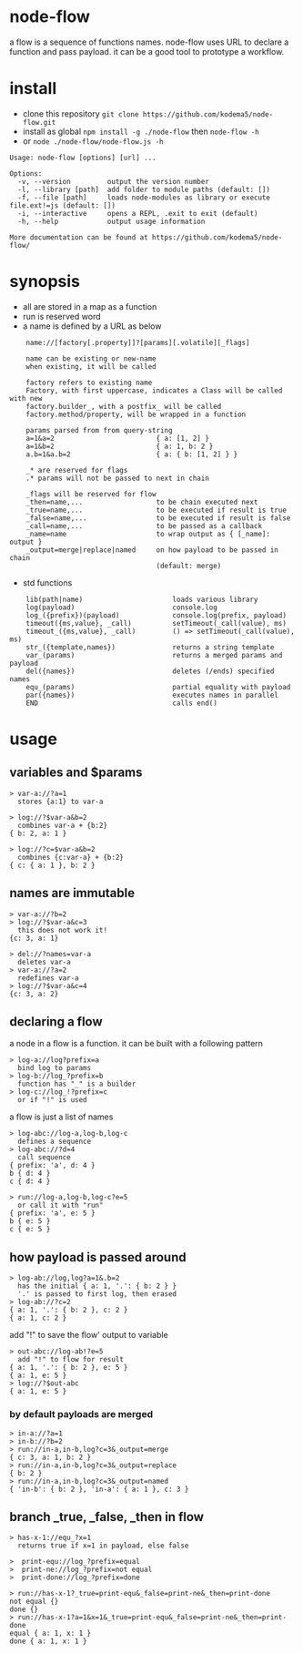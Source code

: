 # node-flow

a flow is a sequence of functions names.
node-flow uses URL to declare a function
and pass payload.
it can be a good tool to prototype a workflow.


# install

* clone this repository ```git clone https://github.com/kodema5/node-flow.git```
* install as global ```npm install -g ./node-flow``` then ```node-flow -h```
* or ```node ./node-flow/node-flow.js -h```

```
Usage: node-flow [options] [url] ...

Options:
  -v, --version         output the version number
  -l, --library [path]  add folder to module paths (default: [])
  -f, --file [path]     loads node-modules as library or execute file.ext!=js (default: [])
  -i, --interactive     opens a REPL, .exit to exit (default)
  -h, --help            output usage information

More documentation can be found at https://github.com/kodema5/node-flow/
```

# synopsis

* all are stored in a map as a function
* run is reserved word
* a name is defined by a URL as below

```
    name://[factory[.property]]?[params][.volatile][_flags]

    name can be existing or new-name
    when existing, it will be called

    factory refers to existing name
    Factory, with first uppercase, indicates a Class will be called with new
    factory.builder_, with a postfix_ will be called
    factory.method/property, will be wrapped in a function

    params parsed from from query-string
    a=1&a=2                         { a: [1, 2] }
    a=1&b=2                         { a: 1, b: 2 }
    a.b=1&a.b=2                     { a: { b: [1, 2] } }

    _* are reserved for flags
    .* params will not be passed to next in chain

    _flags will be reserved for flow
    _then=name,...                  to be chain executed next
    _true=name,...                  to be executed if result is true
    _false=name,...                 to be executed if result is false
    _call=name,...                  to be passed as a callback
    _name=name                      to wrap output as { [_name]: output }
    _output=merge|replace|named     on how payload to be passed in chain
                                    (default: merge)

```

* std functions

```
    lib(path|name)                      loads various library
    log(payload)                        console.log
    log_({prefix})(payload)             console.log(prefix, payload)
    timeout({ms,value}, _call)          setTimeout(_call(value), ms)
    timeout_({ms,value}, _call)         () => setTimeout(_call(value), ms)
    str_({template,names})              returns a string template
    var_(params)                        returns a merged params and payload
    del({names})                        deletes (/ends) specified names
    equ_(params)                        partial equality with payload
    par({names})                        executes names in parallel
    END                                 calls end()

```

# usage

## variables and $params

```
> var-a://?a=1
  stores {a:1} to var-a

> log://?$var-a&b=2
  combines var-a + {b:2}
{ b: 2, a: 1 }

> log://?c=$var-a&b=2
  combines {c:var-a} + {b:2}
{ c: { a: 1 }, b: 2 }
```

## names are immutable

```
> var-a://?b=2
> log://?$var-a&c=3
  this does not work it!
{c: 3, a: 1}

> del://?names=var-a
  deletes var-a
> var-a://?a=2
  redefines var-a
> log://?$var-a&c=4
{c: 3, a: 2}
```

## declaring a flow

a node in a flow is a function. it can be built with a following pattern

```
> log-a://log?prefix=a
  bind log to params
> log-b://log_?prefix=b
  function has "_" is a builder
> log-c://log_!?prefix=c
  or if "!" is used
```

a flow is just a list of names

```
> log-abc://log-a,log-b,log-c
  defines a sequence
> log-abc://?d=4
  call sequence
{ prefix: 'a', d: 4 }
b { d: 4 }
c { d: 4 }

> run://log-a,log-b,log-c?e=5
  or call it with "run"
{ prefix: 'a', e: 5 }
b { e: 5 }
c { e: 5 }
```

## how payload is passed around

```
> log-ab://log,log?a=1&.b=2
  has the initial { a: 1, '.': { b: 2 } }
  '.' is passed to first log, then erased
> log-ab://?c=2
{ a: 1, '.': { b: 2 }, c: 2 }
{ a: 1, c: 2 }
```

add "!" to save  the flow' output to variable

```
> out-abc://log-ab!?e=5
  add "!" to flow for result
{ a: 1, '.': { b: 2 }, e: 5 }
{ a: 1, e: 5 }
> log://?$out-abc
{ a: 1, e: 5 }
```

### by default payloads are merged

```
> in-a://?a=1
> in-b://?b=2
> run://in-a,in-b,log?c=3&_output=merge
{ c: 3, a: 1, b: 2 }
> run://in-a,in-b,log?c=3&_output=replace
{ b: 2 }
> run://in-a,in-b,log?c=3&_output=named
{ 'in-b': { b: 2 }, 'in-a': { a: 1 }, c: 3 }
```

## branch _true, _false, _then in flow

```
> has-x-1://equ_?x=1
  returns true if x=1 in payload, else false

>  print-equ://log_?prefix=equal
>  print-ne://log_?prefix=not equal
>  print-done://log_?prefix=done

> run://has-x-1?_true=print-equ&_false=print-ne&_then=print-done
not equal {}
done {}
> run://has-x-1?a=1&x=1&_true=print-equ&_false=print-ne&_then=print-done
equal { a: 1, x: 1 }
done { a: 1, x: 1 }
```

<!-- \
    > is-a-1://equ_?a=1

    is-1 compares payload a and b

    > is-a-1://?a=1&_true=print-equ&_false=print-ne&_then=print-done

    flow goes to _true then to _then

    > is-a-1://?a=2&_true=print-equ&_false=print-ne&_then=print-done



    2 }, 'my-var-a': { a: 1 } }

    ## a builder_ is postfixed with _

    > log-hello://log_?prefix=hello
    \
    > log-hello://?$my-var&text=world

    for a function that requires initialization,
    log_ is a method with postfixed with _,
    returns hello { text: 'world', a: 1 }

    ## loading, creating and accessing properties of instance of Class

    > lib://?path=Readme.js
    \
    > test://Readme?a=1

    creates a new instance of a class


    > log://?test_dot_a=!test.a

    one can access property directly with "!" prefix { test_dot_a: 1 }

    > test-a://test.a?_name=test_a_value
    \
    > run://test-a,log

    _name is provided to wrap a scalar property in payload.
    returns { test_a_value: 1 }


    > my-result://test.add,log?a=1&b=2
    \
    > log://?x=$my-result

    access a method, perform addition and store to a variable. returns { x: 3 }



    equ_ does a partial equal, returns true/false if specified payload has properties in expected. returns false and true


    >  print-equ://log_?prefix=equal
    \
    >  print-ne://log_?prefix=not equal
    \
    >  print-done://log_?prefix=done
    \
    > is-a-1://equ_?a=1

    is-1 compares payload a and b

    > is-a-1://?a=1&_true=print-equ&_false=print-ne&_then=print-done

    flow goes to _true then to _then

    > is-a-1://?a=2&_true=print-equ&_false=print-ne&_then=print-done

    flow goes to _false then to _then

    ## passing a _call callback and END

    > timeout://?ms=1000&_call=print-done,END

    some functions may need a callback _call,
    and END terminates function

    ## for REPL

    for testing/development, use -i to enter REPL

    ````
        node-flow
        > lib://?path=Readme.js
        > test://Readme?a=test
        Test.constructor test
        > inc-a-by-1://test.inc_key_by_?key=a&value=1
        > .list

        END, Readme, del, equ, equ_, inc-a-by-1, lib, log, log_, str_, test, timeout, timeout_, var_

        > run://inc-a-by-1,log?a=2
        { a: 3 }
        > .exit
        --ending test

    ````
-->
